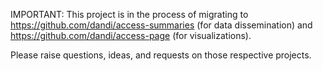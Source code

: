 IMPORTANT: This project is in the process of migrating to https://github.com/dandi/access-summaries (for data dissemination) and https://github.com/dandi/access-page (for visualizations).

Please raise questions, ideas, and requests on those respective projects.
